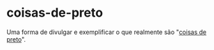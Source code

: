 # coisas-de-preto
Uma forma de divulgar e exemplificar o que realmente são "[coisas de preto](https://wesciley.github.io/coisas-de-preto/)".

